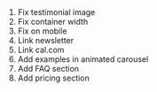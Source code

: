 ##

1. Fix testimonial image
2. Fix container width
3. Fix on mobile
4. Link newsletter
5. Link cal.com
6. Add examples in animated carousel
7. Add FAQ section
8. Add pricing section